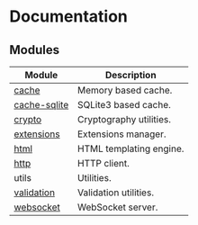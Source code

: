 # Documentation

## Modules

| Module                         | Description             |
| ------------------------------ | ----------------------- |
| [cache](Cache.md)              | Memory based cache.     |
| [cache-sqlite](CacheSQLite.md) | SQLite3 based cache.    |
| [crypto](Crypto.md)            | Cryptography utilities. |
| [extensions](Extensions.md)    | Extensions manager.     |
| [html](HTML.md)                | HTML templating engine. |
| [http](HTTP.md)                | HTTP client.            |
| utils                          | Utilities.              |
| [validation](Validation.md)    | Validation utilities.   |
| [websocket](WebSocket.md)      | WebSocket server.       |